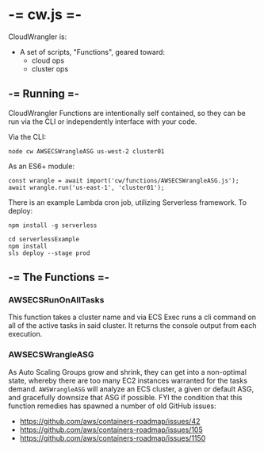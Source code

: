 # -= cw.js =-
CloudWrangler is: 
- A set of scripts, "Functions", geared toward:
  - cloud ops
  - cluster ops
## -= Running =-
CloudWrangler Functions are intentionally self contained, so they can be run via the CLI or independently interface with your code.

Via the CLI:

`node cw AWSECSWrangleASG us-west-2 cluster01`

As an ES6+ module:

```
const wrangle = await import('cw/functions/AWSECSWrangleASG.js');
await wrangle.run('us-east-1', 'cluster01');
```

There is an example Lambda cron job, utilizing Serverless framework. To deploy:

```
npm install -g serverless

cd serverlessExample
npm install
sls deploy --stage prod
```

## -= The Functions =-

### AWSECSRunOnAllTasks
This function takes a cluster name and via ECS Exec runs a cli command on all of the active tasks in said cluster. It returns the console output from each execution.

### AWSECSWrangleASG
As Auto Scaling Groups grow and shrink, they can get into a non-optimal state, whereby there are too many EC2 instances warranted for the tasks demand. `AWSWrangleASG` will analyze an ECS cluster, a given or default ASG, and gracefully downsize that ASG if possible. FYI the condition that this function remedies has spawned a number of old GitHub issues: 
- https://github.com/aws/containers-roadmap/issues/42
- https://github.com/aws/containers-roadmap/issues/105
- https://github.com/aws/containers-roadmap/issues/1150
